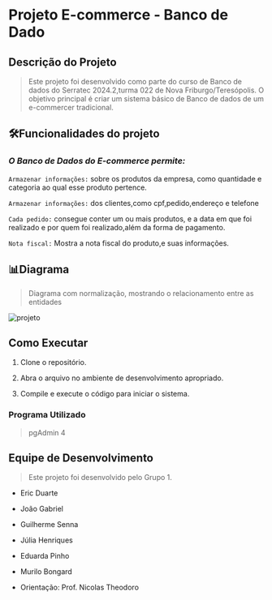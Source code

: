 # Projeto E-commerce - Banco de Dado 

## Descrição do Projeto

> Este projeto foi desenvolvido como parte do curso de Banco de dados do Serratec 2024.2,turma 022 de Nova Friburgo/Teresópolis.
 O objetivo principal é criar um sistema básico de Banco de dados de um e-commercer tradicional.

## 🛠️Funcionalidades do projeto
### *O Banco de Dados do E-commerce permite:*

 `Armazenar informações:` sobre os produtos da empresa, como quantidade e categoria
 ao qual esse produto pertence.

`Armazenar informações:` dos clientes,como cpf,pedido,endereço e telefone

`Cada pedido:` consegue conter um ou mais produtos, e a data em que foi realizado e
por quem foi realizado,além da forma de pagamento.

`Nota fiscal:` Mostra a nota fiscal do produto,e suas informações.

## 📊Diagrama 
  > Diagrama com normalização, mostrando o relacionamento entre as entidades 
  
![projeto](https://github.com/user-attachments/assets/273a21c6-589c-4ff1-af73-ef16f83d3f18)


## Como Executar 

1. Clone o repositório.

2. Abra o arquivo no ambiente de desenvolvimento apropriado.

3. Compile e execute o código para iniciar o sistema.

### Programa Utilizado
   > pgAdmin 4

## Equipe de Desenvolvimento
> Este projeto foi desenvolvido pelo Grupo 1.

- Eric Duarte

- João Gabriel

- Guilherme Senna

- Júlia Henriques

- Eduarda Pinho

- Murilo Bongard

- Orientação: Prof. Nicolas Theodoro
